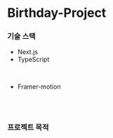 # Birthday-Project

### 기술 스택
- Next.js
- TypeScript

<br/>

- Framer-motion

<br/><br/>

### 프로젝트 목적


